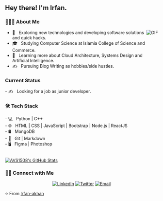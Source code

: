 <h2> Hey there! I'm Irfan.</h2> 

<h3> 👨🏻‍💻 About Me </h3>


<p align="left">
 <img align="right" alt="GIF" src="https://media.giphy.com/media/13HgwGsXF0aiGY/giphy.gif" />


- 🤔 &nbsp; Exploring new technologies and developing software solutions and quick hacks. 
- 🎓 &nbsp; Studying Computer Science at Islamia College of Science and Commerce.
- 🌱 &nbsp; Learning more about Cloud Architecture, Systems Design and Artificial Intelligence. 
- ✍️ &nbsp; Pursuing Blog Writing as hobbies/side hustles. 
</p>

<p align="right">
<h3> Current Status </h3>
- ✍️ &nbsp; Looking for a job as junior developer.
</p>

<h3>🛠 Tech Stack</h3>
- 💻 &nbsp; Python | C++ <br/>
- 🌐 &nbsp; HTML | CSS | JavaScript | Bootstrap | Node.js | ReactJS   <br/>
- 🛢 &nbsp; MongoDB <br/>
- 🔧 &nbsp; Git | Markdown <br/>
- 🖥 &nbsp; Figma | Photoshop <br/>

<br/>

[![AVS1508's GitHub Stats](https://github-readme-stats.vercel.app/api?username=Irfan-akhan&show_icons=true)](https://github.com/Irfan-akhan)

<h3> 🤝🏻 Connect with Me </h3>

<p align="center">
<a href="https://www.linkedin.com/in/irfan-khan-4a40b31b4/" target="_blank"><img src="https://img.shields.io/badge/LinkedIn-%230077B5.svg?&style=flat-square&logo=linkedin&logoColor=white" alt="LinkedIn"></a>
<a href="https://twitter.com/stupidlymoron" target="_blank"><img src="https://img.shields.io/badge/-Twitter-1da1f2?style=flat-square&labelColor=1da1f2&logo=twitter&logoColor=white" alt="Twitter"></a> 
 <a href="mailto:khanirfan.work@gmail.com"><img alt="Email" src="https://img.shields.io/badge/Email-khanirfan.work@gmail.com-blue?style=flat-square&logo=gmail"></a>
</p>

⭐️ From [Irfan-akhan](https://github.com/Irfan-akhan)
